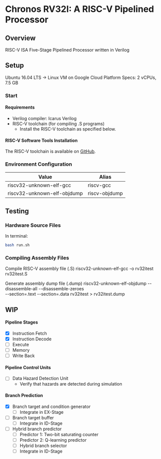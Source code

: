 Chronos RV32I: A RISC-V Pipelined Processor
===================

## Overview
RISC-V ISA Five-Stage Pipelined Processor written in Verilog

## Setup
Ubuntu 16.04 LTS -> Linux VM on Google Cloud Platform
Specs: 2 vCPUs, 7.5 GB

### Start
#### Requirements
- Verilog compiler: Icarus Verilog
- RISC-V toolchain (for compiling .S programs)
    - Install the RISC-V toolchain as specified below.

#### RISC-V Software Tools Installation
The RISC-V toolchain is available on [GitHub](http://github.com/riscv/riscv-tools).

### Environment Configuration

Value                         | Alias
---------------------------   | ---------------
riscv32-unknown-elf-gcc       | riscv-gcc
riscv32-unknown-elf-objdump   | riscv-objdump

## Testing

### Hardware Source Files
In terminal:
```bash
bash run.sh
```

### Compiling Assembly Files
Compile RISC-V assembly file (.S)
  riscv32-unknown-elf-gcc -o rv32itest rv32itest.S

Generate assembly dump file (.dump)
  riscv32-unknown-elf-objdump --disassemble-all --disassemble-zeroes \
  --section=.text --section=.data rv32itest > rv32itest.dump


## WIP
#### Pipeline Stages
- [x] Instruction Fetch
- [x] Instruction Decode
- [ ] Execute
- [ ] Memory
- [ ] Write Back

#### Pipeline Control Units
- [ ] Data Hazard Detection Unit
    - Verify that hazards are detected during simulation

#### Branch Prediction
- [x] Branch target and condition generator
    - [ ] Integrate in EX-Stage
- [ ] Branch target buffer
    - [ ] Integrate in ID-Stage
- [ ] Hybrid branch predictor
    - [ ] Predictor 1: Two-bit saturating counter
    - [ ] Predictor 2: Q-learning predictor
    - [ ] Hybrid branch selector
    - [ ] Integrate in ID-Stage
